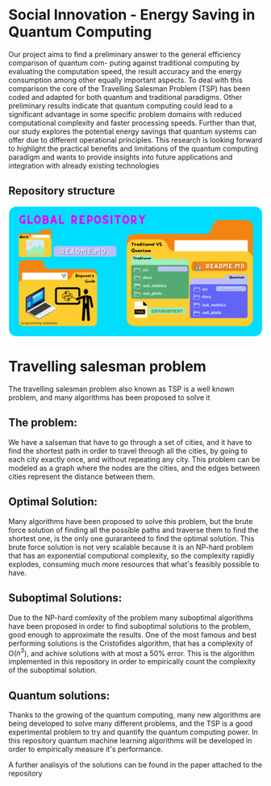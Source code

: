 # Social Innovation - Energy Saving in Quantum Computing
Our project aims to find a preliminary answer to the general efficiency comparison of quantum com-
puting against traditional computing by evaluating the computation speed, the result accuracy and
the energy consumption among other equally important aspects. To deal with this comparison the
core of the Travelling Salesman Problem (TSP) has been coded and adapted for both quantum and
traditional paradigms. Other preliminary results indicate that quantum computing could lead to a
significant advantage in some specific problem domains with reduced computational complexity and
faster processing speeds. Further than that, our study explores the potential energy savings that
quantum systems can offer due to different operational principles. This research is looking forward
to highlight the practical benefits and limitations of the quantum computing paradigm and wants to
provide insights into future applications and integration with already existing technologies

## Repository structure
![alt text](docs/Cos.png)

# Travelling salesman problem 
The travelling salesman problem also known as TSP is a well known problem, and many algorithms has been proposed to solve it
## The problem:
We have a salseman that have to go through a set of cities, and it have to find the shortest path in order to travel through all the cities, by going to each city exactly once, and without repeating any city. This problem can be modeled as a graph where the nodes are the cities, and the edges between cities represent the distance between them. 
## Optimal Solution:
Many algorithms have been proposed to solve this problem, but the brute force solution of finding all the possible paths and traverse them to find the shortest one, is the only one guraranteed to find the optimal solution. This brute force solution is not very scalable because it is an NP-hard problem that has an exponential computional complexity, so the complexity rapidly explodes, consuming much more resources that what's feasibly possible to have. 
## Suboptimal Solutions:
Due to the NP-hard comlexity of the problem many suboptimal algorithms have been proposed in order to find suboptimal solutions to the problem, good enough to approximate the results. One of the most famous and best performing solutions is the Cristofides algorithm, that has a complexity of O($n^3$), and achive solutions with at most a 50% error. This is the algorithm implemented in this repository in order to empirically count the complexity of the suboptimal solution. 

## Quantum solutions:
Thanks to the growing of the quantum computing, many new algorithms are being developed to solve many different problems, and the TSP is a good experimental problem to try and quantify the quantum computing power. In this repository quantum machine learning algorithms will be developed in order to empirically measure it's performance. 

A further analisyis of the solutions can be found in the paper attached to the repository 

